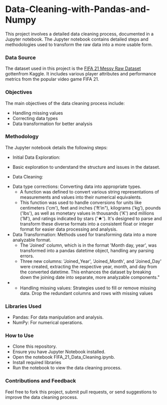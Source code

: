 # Data-Cleaning-with-Pandas-and-Numpy
This project involves a detailed data cleaning process, documented in a Jupyter notebook. 
The Jupyter notebook contains detailed steps and methodologies used to transform the raw data into a more usable form.

### Data Source
The dataset used in this project is the [FIFA 21 Messy Raw Dataset](https://www.kaggle.com/datasets/yagunnersya/fifa-21-messy-raw-dataset-for-cleaning-exploring?select=fifa21+raw+data+v2.csv) gottenfrom Kaggle. It includes various player attributes and performance metrics from the popular video game FIFA 21.

### Objectives
The main objectives of the data cleaning process include:

* Handling missing values
* Correcting data types
* Data transformation for better analysis

### Methodology
The Jupyter notebook details the following steps:

- Initial Data Exploration:
 * Basic exploration to understand the structure and issues in the dataset.
- Data Cleaning:
 * Data type corrections: Converting data into appropriate types.
     * A function was defined to convert various string representations of measurements and values into their numerical equivalents.
     * This function was used to handle conversions for units like centimeters ('cm'), feet and inches ('ft'in"), kilograms ('kg'), pounds ('lbs'), as well as monetary values in thousands ('K') and millions ('M'), and ratings indicated by stars ('★'). It's designed to parse and transform these diverse formats into a consistent float or integer format for easier data processing and analysis.
 * Data Transformation: Methods used for transforming data into a more analyzable format.
     * The 'Joined' column, which is in the format 'Month day, year', was transformed into a pandas datetime object, handling any parsing errors.
     * Three new columns: 'Joined_Year', 'Joined_Month', and 'Joined_Day' were created, extracting the respective year, month, and day from the converted datetime. This enhances the dataset by breaking down the joining date into separate, more analyzable components."
 *  * Handling missing values: Strategies used to fill or remove missing data.
   Drop the redundant columns and rows with missing values

### Libraries Used
* Pandas: For data manipulation and analysis.
* NumPy: For numerical operations.

### How to Use
* Clone this repository.
* Ensure you have Jupyter Notebook installed.
* Open the notebook FIFA_21_Data_Cleaning.ipynb.
* Install required libraries
* Run the notebook to view the data cleaning process.

### Contributions and Feedback
Feel free to fork this project, submit pull requests, or send suggestions to improve the data cleaning process.
